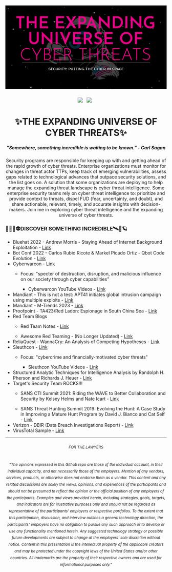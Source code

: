 # [![BSidesSF2023 header](https://github.com/ch33r10/BSidesSF2023/blob/main/cyberthreats/ExpandingUniverse.png)](https://sites.google.com/view/ch33r10)
<p align='center'>
<a href="https://twitter.com/Ch33r10"><img height="30" src="https://github.com/ch33r10/BlackHatAsia2020/blob/master/img/twitter%20blue%20logo.png"></a>&nbsp;&nbsp;
 <a href="https://www.linkedin.com/in/xena-olsen/"><img height="30" src="https://github.com/ch33r10/BlackHatAsia2020/blob/master/img/linkedin%20logo.png"></a>&nbsp;&nbsp;
</p>
<h1 align="center">✨THE EXPANDING UNIVERSE OF CYBER THREATS✨</h1>
<h5 align="center">"Somewhere, something incredible is waiting to be known." - Carl Sagan</h5>
<p align="center">Security programs are responsible for keeping up with and getting ahead of the rapid growth of cyber threats. Enterprise organizations must monitor for changes in threat actor TTPs, keep track of emerging vulnerabilities, assess gaps related to technological advances that outpace security solutions, and the list goes on. A solution that some organizations are deploying to help manage the expanding threat landscape is cyber threat intelligence. Some enterprise security teams rely on cyber threat intelligence to: prioritize and provide context to threats, dispel FUD (fear, uncertainty, and doubt), and share actionable, relevant, timely, and accurate insights with decision-makers. Join me in exploring cyber threat intelligence and the expanding universe of cyber threats.</p>
<p></p>
<p><h3 align="left">👨‍🚀🚀👽<b>DISCOVER SOMETHING INCREDIBLE</b>🛰️🔭🪐</h3></p>
<ul>
<li>Bluehat 2022 - Andrew Morris - Staying Ahead of Internet Background Exploitation - <a href="https://www.slideshare.net/andrewwantsyou/staying-ahead-of-internet-background-exploitation-microsoft-bluehat-israel-2022">Link</a></li>
<li>Bot Conf 2022 - Carlos Rubio Ricote & Markel Picado Ortiz - Qbot Code Evolution - <a href="https://www.botconf.eu/wp-content/uploads/2022/04/Botconf2022-18-PicadoRubio.pdf">Link</a></li>
 <li>Cyberwarcon - <a href="https://www.cyberwarcon.com/">Link</a></li>
 <ul><li>Focus: "specter of destruction, disruption, and malicious influence on our society through cyber capabilities"</ul></li>
 <ul><ul><li>Cyberwarcon YouTube Videos - <a href="https://www.youtube.com/@cyberwarcon/videos">Link</a></ul></ul></li>
<li>Mandiant - This is not a test: APT41 initiates global intrusion campaign using multiple exploits - <a href="https://www.mandiant.com/resources/blog/apt41-initiates-global-intrusion-campaign-using-multiple-exploits">Link</a></li>
<li>Mandiant - M-Trends 2023 - <a href="https://www.mandiant.com/resources/reports/m-trends-2023-executive-summary">Link</a></li>
<li>Proofpoint - TA423/Red Ladon: Espionage in South China Sea - <a href="https://www.proofpoint.com/au/blog/threat-insight/chasing-currents-espionage-south-china-sea">Link</a></li>
<li>Red Team Blogs</li>
<ul><li>Red Team Notes - <a href="https://www.ired.team/">Link</a></ul></li>
<ul><li>Awesome Red Teaming - (No Longer Updated) - <a href="https://github.com/yeyintminthuhtut/Awesome-Red-Teaming">Link</a></li></ul>
<li>ReliaQuest - WannaCry: An Analysis of Competing Hypotheses - <a href="https://www.reliaquest.com/blog/wannacry-an-analysis-of-competing-hypotheses/">Link</a></li>
<li>Sleuthcon - <a href="https://www.sleuthcon.com/">Link</a></li>
<ul><li>Focus: "cybercrime and financially-motivated cyber threats"</ul></li> 
<ul><ul><li>Sleuthcon YouTube Videos - <a href="https://www.youtube.com/@sleuthcon">Link</a></li></ul></ul>
<li>Structured Analytic Techniques for Intelligence Analysis by Randolph H. Pherson and Richards J. Heuer - <a href="https://www.amazon.com/dp/150636893X?ref_=cm_sw_r_cp_ud_dp_D9MEVEQRGQ52YQ0V3Z8F">Link</a></li>
<li>Target's Security Team ROCKS!!!</li>
<ul><li>SANS CTI Summit 2021: Riding the WAVE to Better Collaboration and Security by Kelsey Helms and Nate Icart - <a href="https://youtu.be/nPn_DH4mqQY">Link</a></li></ul>
<ul><li>SANS Threat Hunting Summit 2019: Evolving the Hunt: A Case Study in Improving a Mature Hunt Program by David J. Bianco and Cat Self - <a href="https://youtu.be/HInxsRyYCK4">Link</a></li></ul>
<li>Verizon - DBIR (Data Breach Investigations Report) - <a href="https://www.verizon.com/business/resources/reports/dbir/">Link</a></li>
<li>VirusTotal Sample - <a href="https://www.virustotal.com/gui/file/cf9e15d96be3f814e8482b612f3d4683140d055529946b0c3d139e550833a008/relations">Link</a></li>
</ul
<b></b>
<hr></hr>
<h6 align="center"><small>FOR THE LAWYERS</small></h6>
<h6 align="center"><sub>"The opinions expressed in this Github repo are those of the individual account, in their individual capacity, and not necessarily those of the employers. Mention of any vendors, services, products, or otherwise does not endorse them as a vendor. This content and any related discussions are solely the views, opinions, and experiences of the participants and should not be presumed to reflect the opinion or the official position of any employers of the participants. Examples and views provided herein, including strategies, goals, targets, and indicators are for illustrative purposes only and should not be regarded as representative of the participants' employers or respective portfolios. To the extent that this participation, discussion, and interview outlines a general technology direction, the participants' employers have no obligation to pursue any such approach or to develop or use any functionality mentioned herein. Any suggested technology strategy or possible future developments are subject to change at the employers' sole discretion without notice. Content in this presentation is the intellectual property of the applicable creators and may be protected under the copyright laws of the United States and/or other countries. All trademarks are the property of their respective owners and are used for informational purposes only."</sub></h6>
